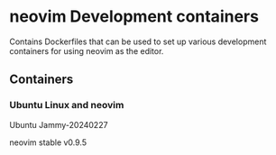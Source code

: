 # neovim Development containers

Contains Dockerfiles that can be used to set up various development containers for using neovim as the editor.

## Containers

### Ubuntu Linux and neovim

Ubuntu Jammy-20240227

neovim stable v0.9.5
